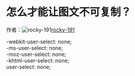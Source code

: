 # 怎么才能让图文不可复制？

作者：![rocky-191](https://avatars.githubusercontent.com/u/13551340?s=80&u=bbb269242cd126c99dde00e35895eaeb4d829c53&v=4)[rocky-191](https://github/rocky-191)

-webkit-user-select: none;  
-ms-user-select: none;  
-moz-user-select: none;  
-khtml-user-select: none;  
user-select: none;
